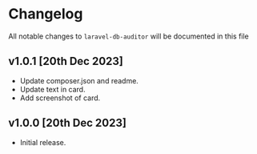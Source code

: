 # Changelog

All notable changes to `laravel-db-auditor` will be documented in this file

## v1.0.1 [20th Dec 2023]
- Update composer.json and readme.
- Update text in card.
- Add screenshot of card.

## v1.0.0 [20th Dec 2023]
- Initial release.

